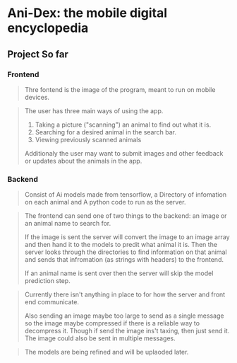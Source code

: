 # Ani-Dex: the mobile digital encyclopedia
## Project So far
### Frontend
> Thre fontend is the image of the program, meant to run on mobile devices.

> The user has three main ways of using the app.
> 1) Taking a picture ("scanning") an animal to find out what it is.
> 2) Searching for a desired animal in the search bar.
> 3) Viewing previously scanned animals
>
> Additionaly the user may want to submit images and other feedback or updates about the animals in the app.

> 

### Backend
> Consist of Ai models made from tensorflow, a Directory of infomation on each animal and A python code to run as the server.

> The frontend can send one of two things to the backend: an image or an animal name to search for.
>
> If the image is sent the server will convert the image to an image array and then hand it to the models to predit what animal it is.
> Then the server looks through the directories to find information on that animal and sends that infromation (as strings with headers) to the frontend.
>
> If an animal name is sent over then the server will skip the model prediction step. 

> Currently there isn't anything in place to for how the server and front end communicate.
>
> Also sending an image maybe too large to send as a single message so the image maybe compressed if there is a reliable way to decompress it. Though if send the image ins't taxing, then just send it.
> The image could also be sent in multiple messages.

> The models are being refined and will be uplaoded later.
